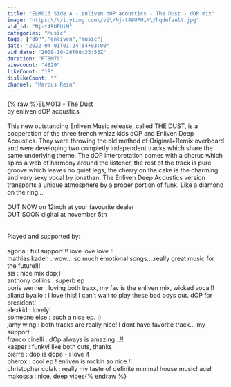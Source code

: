 ```yaml
---
title: "ELM013 Side A - enliven dOP acoustics - The Dust - dOP mix"
image: "https:\/\/i.ytimg.com\/vi\/Nj-t49UPUiM\/hqdefault.jpg"
vid_id: "Nj-t49UPUiM"
categories: "Music"
tags: ["dOP","enliven","music"]
date: "2022-04-01T01:24:54+03:00"
vid_date: "2009-10-26T08:33:53Z"
duration: "PT8M7S"
viewcount: "4829"
likeCount: "18"
dislikeCount: ""
channel: "Marcus Rein"
---
```

{% raw %}ELM013 - The Dust<br />by enliven dOP acoustics<br /><br />This new outstanding Enliven Music release, called THE DUST, is a cooperation of the three french whizz kids dOP and Enliven Deep Acoustics. They were throwing the old method of Original+Remix overboard and were developing two completly independent tracks which share the same underlying theme. The dOP interpretation comes with a chorus which spins a web of harmony around the listener, the rest of the track is pure groove which leaves no quiet legs, the cherry on the cake is the charming and very sexy vocal by jonathan. The Enliven Deep Acoustics version transports a unique atmosphere by a proper portion of funk. Like a diamond on the ring...<br /><br />OUT NOW on 12inch at your favourite dealer<br />OUT SOON digital at november 5th<br /><br /><br />Played and supported by:<br /><br />agoria : full support !! love love love !!<br />mathias kaden : wow....so much emotional songs....really great music for the future!!!<br />sis : nice mix dop;)<br />anthony collins : superb ep<br />boris werner : loving both traxx, my fav is the enliven mix, wicked vocal!!<br />alland byallo : I love this! I can\'t wait to play these bad boys out. dOP for president!<br />alexkid : lovely!<br />someone else : such a nice ep. :)<br />jamy wing : both tracks are really nice! I dont have favorite track... my support<br />franco cinelli : dOp always is amazing...!!<br />kasper : funky! like both cuts, thanks<br />pierre : dop is dope - i love it<br />pherox : cool ep ! enliven is rockin so nice !!<br />christopher colak : really my taste of definite minimal house music! ace!<br />makossa : nice, deep vibes{% endraw %}
